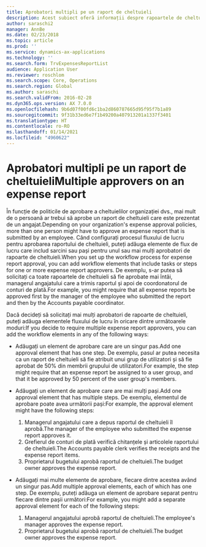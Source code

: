 ```yaml
---
title: Aprobatori multipli pe un raport de cheltuieli
description: Acest subiect oferă informații despre rapoartele de cheltuieli care necesită aprobarea de către mai multe persoane.
author: saraschi2
manager: AnnBe
ms.date: 02/23/2018
ms.topic: article
ms.prod: ''
ms.service: dynamics-ax-applications
ms.technology: ''
ms.search.form: TrvExpensesReportList
audience: Application User
ms.reviewer: roschlom
ms.search.scope: Core, Operations
ms.search.region: Global
ms.author: saraschi
ms.search.validFrom: 2016-02-28
ms.dyn365.ops.version: AX 7.0.0
ms.openlocfilehash: 9b6d07f00fd6c1ba2d860787665d95f95f7b1a89
ms.sourcegitcommit: 9f31b33ed6e7f1b49200a407913201a1337f3401
ms.translationtype: HT
ms.contentlocale: ro-RO
ms.lasthandoff: 01/14/2021
ms.locfileid: "4960622"
---
```

# <a name="multiple-approvers-on-an-expense-report"></a><span data-ttu-id="83b54-103">Aprobatori multipli pe un raport de cheltuieli</span><span class="sxs-lookup"><span data-stu-id="83b54-103">Multiple approvers on an expense report</span></span>

<span data-ttu-id="83b54-104">În funcție de politicile de aprobare a cheltuielilor organizației dvs., mai mult de o persoană ar trebui să aprobe un raport de cheltuieli care este prezentat de un angajat.</span><span class="sxs-lookup"><span data-stu-id="83b54-104">Depending on your organization's expense approval policies, more than one person might have to approve an expense report that is submitted by an employee.</span></span> <span data-ttu-id="83b54-105">Când configurați procesul fluxului de lucru pentru aprobarea raportului de cheltuieli, puteți adăuga elemente de flux de lucru care includ sarcini sau pași pentru unul sau mai mulți aprobatori de rapoarte de cheltuieli.</span><span class="sxs-lookup"><span data-stu-id="83b54-105">When you set up the workflow process for expense report approval, you can add workflow elements that include tasks or steps for one or more expense report approvers.</span></span> <span data-ttu-id="83b54-106">De exemplu, s-ar putea să solicitați ca toate rapoartele de cheltuieli să fie aprobate mai întâi, managerul angajatului care a trimis raportul și apoi de coordonatorul de conturi de plată.</span><span class="sxs-lookup"><span data-stu-id="83b54-106">For example, you might require that all expense reports be approved first by the manager of the employee who submitted the report and then by the Accounts payable coordinator.</span></span>

<span data-ttu-id="83b54-107">Dacă decideți să solicitați mai mulți aprobatori de rapoarte de cheltuieli, puteți adăuga elementele fluxului de lucru în oricare dintre următoarele moduri:</span><span class="sxs-lookup"><span data-stu-id="83b54-107">If you decide to require multiple expense report approvers, you can add the workflow elements in any of the following ways:</span></span>

- <span data-ttu-id="83b54-108">Adăugați un element de aprobare care are un singur pas.</span><span class="sxs-lookup"><span data-stu-id="83b54-108">Add one approval element that has one step.</span></span> <span data-ttu-id="83b54-109">De exemplu, pasul ar putea necesita ca un raport de cheltuieli să fie atribuit unui grup de utilizatori și să fie aprobat de 50% din membrii grupului de utilizatori.</span><span class="sxs-lookup"><span data-stu-id="83b54-109">For example, the step might require that an expense report be assigned to a user group, and that it be approved by 50 percent of the user group's members.</span></span>
- <span data-ttu-id="83b54-110">Adăugați un element de aprobare care are mai mulți pași.</span><span class="sxs-lookup"><span data-stu-id="83b54-110">Add one approval element that has multiple steps.</span></span> <span data-ttu-id="83b54-111">De exemplu, elementul de aprobare poate avea următorii pași:</span><span class="sxs-lookup"><span data-stu-id="83b54-111">For example, the approval element might have the following steps:</span></span>

    1. <span data-ttu-id="83b54-112">Managerul angajatului care a depus raportul de cheltuieli îl aprobă.</span><span class="sxs-lookup"><span data-stu-id="83b54-112">The manager of the employee who submitted the expense report approves it.</span></span>
    2. <span data-ttu-id="83b54-113">Grefierul de conturi de plată verifică chitanțele și articolele raportului de cheltuieli.</span><span class="sxs-lookup"><span data-stu-id="83b54-113">The Accounts payable clerk verifies the receipts and the expense report items.</span></span>
    3. <span data-ttu-id="83b54-114">Proprietarul bugetului aprobă raportul de cheltuieli.</span><span class="sxs-lookup"><span data-stu-id="83b54-114">The budget owner approves the expense report.</span></span>

- <span data-ttu-id="83b54-115">Adăugați mai multe elemente de aprobare, fiecare dintre acestea având un singur pas.</span><span class="sxs-lookup"><span data-stu-id="83b54-115">Add multiple approval elements, each of which has one step.</span></span> <span data-ttu-id="83b54-116">De exemplu, puteți adăuga un element de aprobare separat pentru fiecare dintre pașii următori:</span><span class="sxs-lookup"><span data-stu-id="83b54-116">For example, you might add a separate approval element for each of the following steps:</span></span>

    1. <span data-ttu-id="83b54-117">Managerul angajatului aprobă raportul de cheltuieli.</span><span class="sxs-lookup"><span data-stu-id="83b54-117">The employee's manager approves the expense report.</span></span>
    2. <span data-ttu-id="83b54-118">Proprietarul bugetului aprobă raportul de cheltuieli.</span><span class="sxs-lookup"><span data-stu-id="83b54-118">The budget owner approves the expense report.</span></span>

